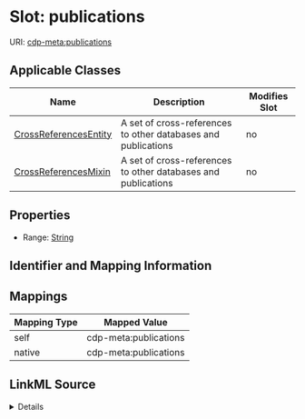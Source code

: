 

# Slot: publications

URI: [cdp-meta:publications](metadatapublications)



<!-- no inheritance hierarchy -->





## Applicable Classes

| Name | Description | Modifies Slot |
| --- | --- | --- |
| [CrossReferencesEntity](CrossReferencesEntity.md) | A set of cross-references to other databases and publications |  no  |
| [CrossReferencesMixin](CrossReferencesMixin.md) | A set of cross-references to other databases and publications |  no  |







## Properties

* Range: [String](String.md)





## Identifier and Mapping Information








## Mappings

| Mapping Type | Mapped Value |
| ---  | ---  |
| self | cdp-meta:publications |
| native | cdp-meta:publications |




## LinkML Source

<details>
```yaml
name: publications
alias: publications
domain_of:
- CrossReferencesEntity
- CrossReferencesMixin
range: string

```
</details>